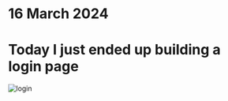 # 16 March 2024 
# Today I just ended up building a login page
![login](https://github.com/ehsanyaqoob/SociallyApp/assets/97935737/021fbbd0-3a13-4287-a746-1299511ff787)
